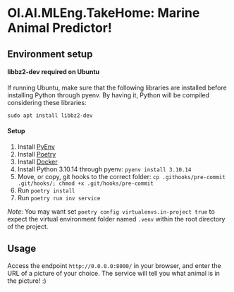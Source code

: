 # OI.AI.MLEng.TakeHome: Marine Animal Predictor!

## Environment setup

#### libbz2-dev required on Ubuntu
If running Ubuntu, make sure that the following libraries are installed before installing Python through pyenv. By having it,
Python will be compiled considering these libraries:

`sudo apt install libbz2-dev`

#### Setup

1. Install [PyEnv](https://github.com/pyenv/pyenv)
1. Install [Poetry](https://python-poetry.org/)
1. Install [Docker](https://docs.docker.com/engine/install/)
1. Install Python 3.10.14 through pyenv: `pyenv install 3.10.14`
1. Move, or copy, git hooks to the correct folder: `cp .githooks/pre-commit .git/hooks/; chmod +x .git/hooks/pre-commit`
1. Run `poetry install`
1. Run `poetry run inv service`

*Note*: You may want set `poetry config virtualenvs.in-project true` to expect the virtual environment folder named `.venv` within the root directory of the project.

## Usage 
Access the endpoint `http://0.0.0.0:8000/` in your browser, and enter the URL of a picture of your choice. The service will tell you what animal is in the picture! :)
